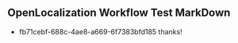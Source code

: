 ## OpenLocalization Workflow Test MarkDown
* fb71cebf-688c-4ae8-a669-6f7383bfd185 thanks!

<!--HONumber=Aug16_HO4-->


